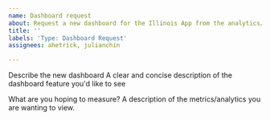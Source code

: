 ```yaml
---
name: Dashboard request
about: Request a new dashboard for the Illinois App from the analytics/metrics team.
title: ''
labels: 'Type: Dashboard Request'
assignees: ahetrick, julianchin

---
```


Describe the new dashboard
A clear and concise description of the dashboard feature you'd like to see

What are you hoping to measure?
A description of the metrics/analytics you are wanting to view.
